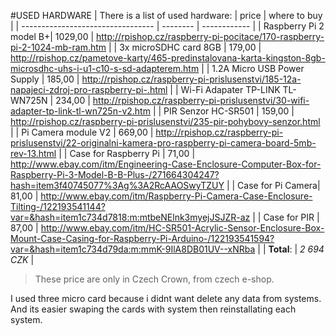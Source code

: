 #USED HARDWARE
| There is a list of used hardware: |  price  |  where to buy |
| --------------------------------- | -------- | ------------ |
| Raspberry Pi 2 model B+| 1029,00  | http://rpishop.cz/raspberry-pi-pocitace/170-raspberry-pi-2-1024-mb-ram.htm |
| 3x microSDHC card 8GB | 179,00 | http://rpishop.cz/pametove-karty/465-predinstalovana-karta-kingston-8gb-microsdhc-uhs-i-u1-c10-s-sd-adapterem.htm | 
| 1.2A Micro USB Power Supply | 185,00 | http://rpishop.cz/raspberry-pi-prislusenstvi/185-12a-napajeci-zdroj-pro-raspberry-pi-.html |
| Wi-Fi Adapater TP-LINK TL-WN725N | 234,00 | http://rpishop.cz/raspberry-pi-prislusenstvi/30-wifi-adapter-tp-link-tl-wn725n-v2.htm |
| PIR Senzor HC-SR501 | 159,00 | http://rpishop.cz/raspberry-pi-prislusenstvi/235-pir-pohybovy-senzor.html |
| Pi Camera module V2 | 669,00 | http://rpishop.cz/raspberry-pi-prislusenstvi/22-originalni-kamera-pro-raspberry-pi-camera-board-5mb-rev-13.html |
| Case for Raspberry Pi | 71,00 | http://www.ebay.com/itm/Engineering-Case-Enclosure-Computer-Box-for-Raspberry-Pi-3-Model-B-B-Plus-/271664304247?hash=item3f40745077%3Ag%3A2RcAAOSwyTZUY |
| Case for Pi Camera| 81,00 | http://www.ebay.com/itm/Raspberry-Pi-Camera-Case-Enclosure-Tilting-/122193541144?var=&hash=item1c734d7818:m:mtbeNElnk3myejJSJZR-az |
| Case for PIR | 87,00 | http://www.ebay.com/itm/HC-SR501-Acrylic-Sensor-Enclosure-Box-Mount-Case-Casing-for-Raspberry-Pi-Arduino-/122193541594?var=&hash=item1c734d79da:m:mmK-9IlA8DB01UV--xNRba |
| **Total**: | *2 694 CZK*   | 
> These price are only in Czech Crown, from czech e-shop.


I used three micro card because i didnt want delete any data from systems. And its easier swaping the cards with system then reinstallating each system.
